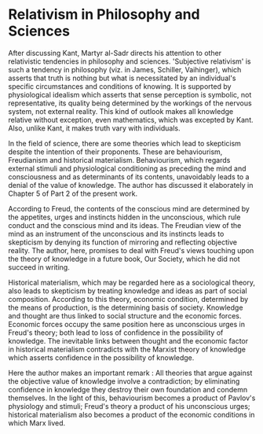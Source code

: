 Relativism in Philosophy and Sciences
=====================================

After discussing Kant, Martyr al-Sadr directs his attention to other
relativistic tendencies in philosophy and sciences. 'Subjective
relativism' is such a tendency in philosophy (viz. in James, Schiller,
Vaihinger), which asserts that truth is nothing but what is necessitated
by an individual's specific circumstances and conditions of knowing. It
is supported by physiological idealism which asserts that sense
perception is symbolic, not representative, its quality being determined
by the workings of the nervous system, not external reality. This kind
of outlook makes all knowledge relative without exception, even
mathematics, which was excepted by Kant. Also, unlike Kant, it makes
truth vary with individuals.

In the field of science, there are some theories which lead to
skepticism despite the intention of their proponents. These are
behaviourism, Freudianism and historical materialism. Behaviourism,
which regards external stimuli and physiological conditioning as
preceding the mind and consciousness and as determinants of its
contents, unavoidably leads to a denial of the value of knowledge. The
author has discussed it elaborately in Chapter 5 of Part 2 of the
present work.

According to Freud, the contents of the conscious mind are determined
by the appetites, urges and instincts hidden in the unconscious, which
rule conduct and the conscious mind and its ideas. The Freudian view of
the mind as an instrument of the unconscious and its instincts leads to
skepticism by denying its function of mirroring and reflecting objective
reality. The author, here, promises to deal with Freud's views touching
upon the theory of knowledge in a future book, Our Society, which he did
not succeed in writing.

Historical materialism, which may be regarded here as a sociological
theory, also leads to skepticism by treating knowledge and ideas as part
of social composition. According to this theory, economic condition,
determined by the means of production, is the determining basis of
society. Knowledge and thought are thus linked to social structure and
the economic forces. Economic forces occupy the same position here as
unconscious urges in Freud's theory; both lead to loss of confidence in
the possibility of knowledge. The inevitable links between thought and
the economic factor in historical materialism contradicts with the
Marxist theory of knowledge which asserts confidence in the possibility
of knowledge.

Here the author makes an important remark : All theories that argue
against the objective value of knowledge involve a contradiction; by
eliminating confidence in knowledge they destroy their own foundation
and condemn themselves. In the light of this, behaviourism becomes a
product of Pavlov's physiology and stimuli; Freud's theory a product of
his unconscious urges; historical materialism also becomes a product of
the economic conditions in which Marx lived.


